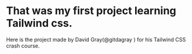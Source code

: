 # That was my first project learning Tailwind css.

Here is the project made by David Gray(@gitdagray
) for his Tailwind CSS crash course.
